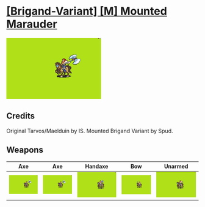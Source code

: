 # [\[Brigand-Variant\] \[M\] Mounted Marauder](./%5BBrigand-Variant%5D%20%5BM%5D%20Mounted%20Marauder)

<img src="./3.%20Axe/Axe_000.png" alt="[Brigand-Variant] [M] Mounted Marauder standing" />

## Credits

Original Tarvos/Maelduin by IS.
Mounted Brigand Variant by Spud.

## Weapons


|Axe |Axe |Handaxe |Bow |Unarmed |
|  :---: | :---: | :---: | :---: | :---: |
| <img alt="Axe animation" src="./3.%20Axe/Axe.gif" /> | <img alt="Axe animation" src="./3.%20Axe%20with%20Scream%20Critical/Axe.gif" /> | <img alt="Handaxe animation" src="./4.%20Handaxe/Handaxe.gif" /> | <img alt="Bow animation" src="./5.%20Bow/Bow.gif" /> | <img alt="Unarmed animation" src="./8.%20Unarmed/Unarmed.gif" /> |
